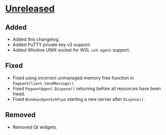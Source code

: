 
<!-- Refer to https://keepachangelog.com/en/1.0.0/ for guidance -->

# [Unreleased]

## Added
- Added this changelog.
- Added PuTTY private key v3 support.
- Added Window UNIX socket for WSL `ssh-agent` support.

## Fixed
- Fixed using incorrect unmanaged memory free function in `PageantClient.SendMessage()`.
- Fixed `PageantAgent.Dispose()` returning before all resources have been freed.
- Fixed `WindowsOpenSshPipe` starting a new server after `Dispose()`.

## Removed
- Removed Qt widgets.

[Unreleased]: https://github.com/dlech/SshAgentLib/compare/v1.9.4...HEAD
